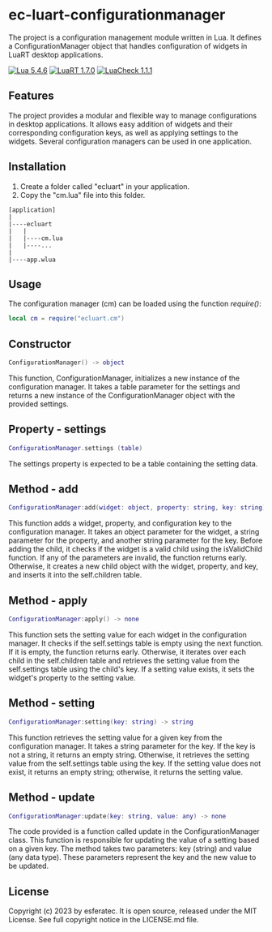 # ec-luart-configurationmanager

The project is a configuration management module written in Lua. It defines a ConfigurationManager object that handles configuration of widgets in LuaRT desktop applications.

[![Lua 5.4.6](https://badgen.net/badge/Lua/5.4.6/yellow)](https://github.com/lua/lua)
[![LuaRT 1.7.0](https://badgen.net/badge/LuaRT/1.7.0/blue)](https://github.com/samyeyo/LuaRT)
[![LuaCheck 1.1.1](https://badgen.net/badge/LuaCheck/1.1.1/green)](https://github.com/lunarmodules/luacheck)

## Features

The project provides a modular and flexible way to manage configurations in desktop applications. It allows easy addition of widgets and their corresponding configuration  keys, as well as applying settings to the widgets. Several configuration  managers can be used in one application.

## Installation

1. Create a folder called "ecluart" in your application.
2. Copy the "cm.lua" file into this folder.

```text
[application]
|
|----ecluart
|   |
|   |----cm.lua
|   |----...
|
|----app.wlua
```

## Usage

The configuration manager (cm) can be loaded using the function *require()*:

```lua
local cm = require("ecluart.cm") 
```

## Constructor

```Lua
ConfigurationManager() -> object
```

This function, ConfigurationManager, initializes a new instance of the configuration manager. It takes a table parameter for the settings and returns a new instance of the ConfigurationManager object with the provided settings.

## Property - settings

```Lua
ConfigurationManager.settings (table)
```

The settings property is expected to be a table containing the setting data.

## Method - add

```Lua
ConfigurationManager:add(widget: object, property: string, key: string) -> none
```

This function adds a widget, property, and configuration key to the configuration manager. It takes an object parameter for the widget, a string parameter for the property, and another string parameter for the key. Before adding the child, it checks if the widget is a valid child using the isValidChild function. If any of the parameters are invalid, the function returns early. Otherwise, it creates a new child object with the widget, property, and key, and inserts it into the self.children table.

## Method - apply

```Lua
ConfigurationManager:apply() -> none
```

This function sets the setting value for each widget in the configuration manager. It checks if the self.settings table is empty using the next function. If it is empty, the function returns early. Otherwise, it iterates over each child in the self.children table and retrieves the setting value from the self.settings table using the child's key. If a setting value exists, it sets the widget's property to the setting value.

## Method - setting

```Lua
ConfigurationManager:setting(key: string) -> string
```

This function retrieves the setting value for a given key from the configuration manager. It takes a string parameter for the key. If the key is not a string, it returns an empty string. Otherwise, it retrieves the setting value from the self.settings table using the key. If the setting value does not exist, it returns an empty string; otherwise, it returns the setting value.

## Method - update

```Lua
ConfigurationManager:update(key: string, value: any) -> none
```

The code provided is a function called update in the ConfigurationManager class. This function is responsible for updating the value of a setting based on a given key. The method takes two parameters: key (string) and value (any data type). These parameters represent the key and the new value to be updated.

## License

Copyright (c) 2023 by esferatec.
It is open source, released under the MIT License.
See full copyright notice in the LICENSE.md file.
